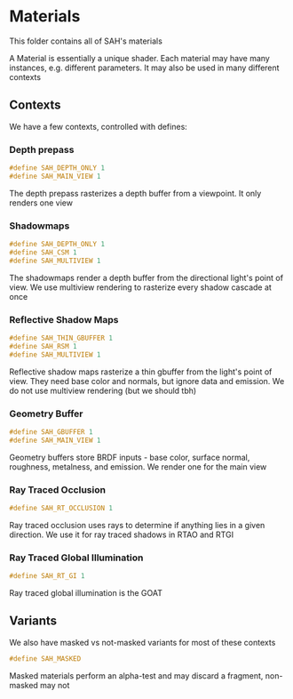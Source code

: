 # Materials

This folder contains all of SAH's materials

A Material is essentially a unique shader. Each material may have many instances, e.g. different parameters. It may also be used in many different contexts

## Contexts

We have a few contexts, controlled with defines:

### Depth prepass

```cpp
#define SAH_DEPTH_ONLY 1
#define SAH_MAIN_VIEW 1
```

The depth prepass rasterizes a depth buffer from a viewpoint. It only renders one view

### Shadowmaps

```cpp
#define SAH_DEPTH_ONLY 1
#define SAH_CSM 1
#define SAH_MULTIVIEW 1
```

The shadowmaps render a depth buffer from the directional light's point of view. We use multiview rendering to rasterize every shadow cascade at once

### Reflective Shadow Maps

```cpp
#define SAH_THIN_GBUFFER 1
#define SAH_RSM 1
#define SAH_MULTIVIEW 1
```

Reflective shadow maps rasterize a thin gbuffer from the light's point of view. They need base color and normals, but ignore data and emission. We do not use multiview rendering (but we should tbh)

### Geometry Buffer

```cpp
#define SAH_GBUFFER 1
#define SAH_MAIN_VIEW 1
```

Geometry buffers store BRDF inputs - base color, surface normal, roughness, metalness, and emission. We render one for the main view

### Ray Traced Occlusion

```cpp
#define SAH_RT_OCCLUSION 1
```

Ray traced occlusion uses rays to determine if anything lies in a given direction. We use it for ray traced shadows in RTAO and RTGI

### Ray Traced Global Illumination

```cpp
#define SAH_RT_GI 1
```
Ray traced global illumination is the GOAT

## Variants

We also have masked vs not-masked variants for most of these contexts

```cpp
#define SAH_MASKED
```

Masked materials perform an alpha-test and may discard a fragment, non-masked may not
